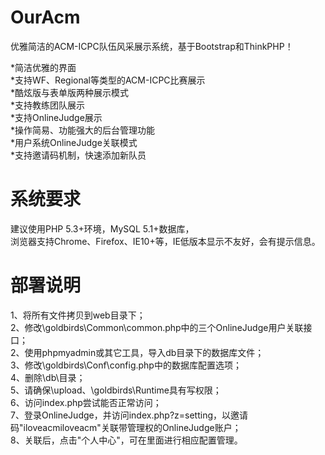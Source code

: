 OurAcm  
======  
  
优雅简洁的ACM-ICPC队伍风采展示系统，基于Bootstrap和ThinkPHP！  
  
*简洁优雅的界面  
*支持WF、Regional等类型的ACM-ICPC比赛展示  
*酷炫版与表单版两种展示模式  
*支持教练团队展示  
*支持OnlineJudge展示  
*操作简易、功能强大的后台管理功能  
*用户系统OnlineJudge关联模式  
*支持邀请码机制，快速添加新队员  
  
  
系统要求  
========  
  
建议使用PHP 5.3+环境，MySQL 5.1+数据库，  
浏览器支持Chrome、Firefox、IE10+等，IE低版本显示不友好，会有提示信息。  
  
  
部署说明  
========  
  
1、将所有文件拷贝到web目录下；  
2、修改\goldbirds\Common\common.php中的三个OnlineJudge用户关联接口；  
2、使用phpmyadmin或其它工具，导入db目录下的数据库文件；  
3、修改\goldbirds\Conf\config.php中的数据库配置选项；  
4、删除\db\目录；  
5、请确保\upload、\goldbirds\Runtime具有写权限；  
6、访问index.php尝试能否正常访问；  
7、登录OnlineJudge，并访问index.php?z=setting，以邀请码"iloveacmiloveacm"关联带管理权的OnlineJudge账户；  
8、关联后，点击"个人中心"，可在里面进行相应配置管理。  
